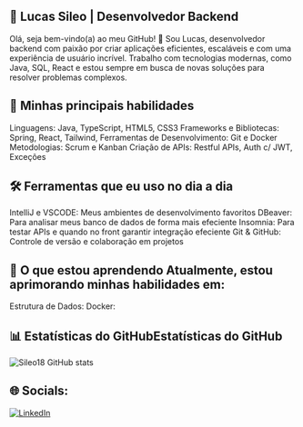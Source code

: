 ## 🌟 Lucas Sileo | Desenvolvedor Backend

Olá, seja bem-vindo(a) ao meu GitHub! 👋
Sou Lucas, desenvolvedor backend com paixão por criar aplicações eficientes, escaláveis e com uma experiência de usuário incrível. Trabalho com tecnologias modernas, como Java, SQL, React e estou sempre em busca de novas soluções para resolver problemas complexos.

## 🚀 Minhas principais habilidades

Linguagens: Java, TypeScript, HTML5, CSS3
Frameworks e Bibliotecas: Spring, React, Tailwind,
Ferramentas de Desenvolvimento: Git e Docker
Metodologias: Scrum e Kanban
Criação de APIs: Restful APIs, Auth c/ JWT, Exceções

## 🛠 Ferramentas que eu uso no dia a dia 

IntelliJ e VSCODE: Meus ambientes de desenvolvimento favoritos 
DBeaver: Para analisar meus banco de dados de forma mais efeciente 
Insomnia: Para testar APIs e quando no front garantir integração efeciente
Git & GitHub: Controle de versão e colaboração em projetos 

## 🌱 O que estou aprendendo Atualmente, estou aprimorando minhas habilidades em:

Estrutura de Dados:
Docker:

## 📊 Estatísticas do GitHubEstatísticas do GitHub

![Sileo18 GitHub stats](https://github-readme-stats.vercel.app/api?username=sileo18&show_icons=true&theme=radical)


## 🌐 Socials:
[![LinkedIn](https://img.shields.io/badge/LinkedIn-%230077B5.svg?logo=linkedin&logoColor=white)]([https://www.linkedin.com/in/lucas-antonio-toledo-sileo-b42593237/](https://www.linkedin.com/in/lucas-antonio-toledo-sileo-b42593237/)) 




